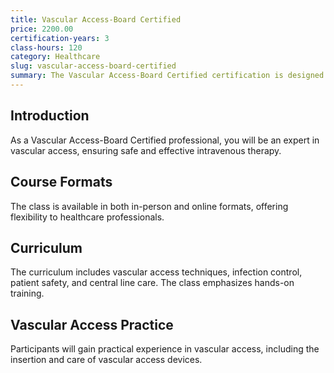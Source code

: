 ```yaml
---
title: Vascular Access-Board Certified
price: 2200.00
certification-years: 3
class-hours: 120
category: Healthcare
slug: vascular-access-board-certified
summary: The Vascular Access-Board Certified certification is designed for healthcare professionals specializing in vascular access and intravenous therapy. This comprehensive class covers vascular access techniques, infection control, and patient safety. It equips candidates with the skills needed to provide expert vascular access care.
---
```


## Introduction

As a Vascular Access-Board Certified professional, you will be an expert in vascular access, ensuring safe and effective intravenous therapy.

## Course Formats

The class is available in both in-person and online formats, offering flexibility to healthcare professionals.

## Curriculum

The curriculum includes vascular access techniques, infection control, patient safety, and central line care. The class emphasizes hands-on training.

## Vascular Access Practice

Participants will gain practical experience in vascular access, including the insertion and care of vascular access devices.

